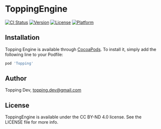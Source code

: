 # ToppingEngine

[![CI Status](https://img.shields.io/travis/Deadknight/Topping.svg?style=flat)](https://travis-ci.org/Deadknight/Topping)
[![Version](https://img.shields.io/cocoapods/v/Topping.svg?style=flat)](https://cocoapods.org/pods/Topping)
[![License](https://img.shields.io/cocoapods/l/Topping.svg?style=flat)](https://cocoapods.org/pods/Topping)
[![Platform](https://img.shields.io/cocoapods/p/Topping.svg?style=flat)](https://cocoapods.org/pods/Topping)

## Installation

Topping Engine is available through [CocoaPods](https://cocoapods.org). To install
it, simply add the following line to your Podfile:

```ruby
pod 'Topping'
```

## Author

Topping Dev, topping.dev@gmail.com

## License

ToppingEngine is available under the CC BY-ND 4.0 license. See the LICENSE file for more info.
